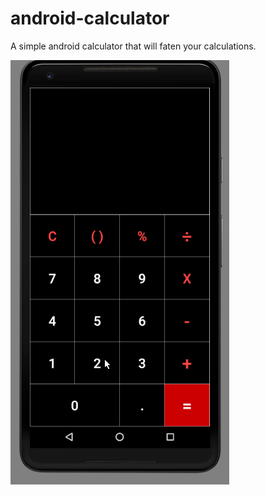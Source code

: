 # android-calculator
A simple android calculator that will faten your calculations.


![alt text][logo]

[logo]: https://github.com/eloyzone/android-calculator/blob/master/app-screencapture.gif "Screen Capture of App"
